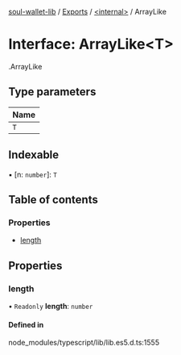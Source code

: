 [soul-wallet-lib](../README.md) / [Exports](../modules.md) / [<internal\>](../modules/internal_.md) / ArrayLike

# Interface: ArrayLike<T\>

[<internal>](../modules/internal_.md).ArrayLike

## Type parameters

| Name |
| :------ |
| `T` |

## Indexable

▪ [n: `number`]: `T`

## Table of contents

### Properties

- [length](internal_.ArrayLike.md#length)

## Properties

### length

• `Readonly` **length**: `number`

#### Defined in

node_modules/typescript/lib/lib.es5.d.ts:1555
